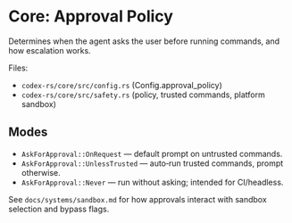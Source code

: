 # Core: Approval Policy

Determines when the agent asks the user before running commands, and how
escalation works.

Files:
- `codex-rs/core/src/config.rs` (Config.approval_policy)
- `codex-rs/core/src/safety.rs` (policy, trusted commands, platform sandbox)

## Modes

- `AskForApproval::OnRequest` — default prompt on untrusted commands.
- `AskForApproval::UnlessTrusted` — auto‑run trusted commands, prompt otherwise.
- `AskForApproval::Never` — run without asking; intended for CI/headless.

See `docs/systems/sandbox.md` for how approvals interact with sandbox selection
and bypass flags.


